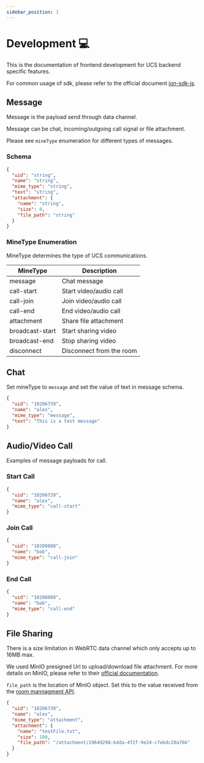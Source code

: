 ```yaml
---
sidebar_position: 1
---
```


# Development 💻

This is the documentation of frontend development for UCS backend specific features.

For common usage of sdk, please refer to the official document [ion-sdk-js](https://github.com/pion/ion-sdk-js).

## Message

Message is the payload send through data channel.

Message can be chat, incoming/outgoing call signal or file attachment.

Please see `mineType` enumeration for different types of messages.

### Schema

```json
{
  "uid": "string",
  "name": "string",
  "mime_type": "string",
  "text": "string",
  "attachment": {
    "name": "string",
    "size": 0,
    "file_path": "string"
  }
}
```

### MineType Enumeration

MineType determines the type of UCS communications.

| MineType        | Description               |
| --------------- | ------------------------- |
| message         | Chat message              |
| call-start      | Start video/audio call    |
| call-join       | Join video/audio call     |
| call-end        | End video/audio call      |
| attachment      | Share file attachment     |
| broadcast-start | Start sharing video       |
| broadcast-end   | Stop sharing video        |
| disconnect      | Disconnect from the room  |

## Chat

Set mineType to `message` and set the value of text in message schema.

```json
{
  "uid": "10206739",
  "name": "alex",
  "mime_type": "message",
  "text": "This is a test message"
}
```

## Audio/Video Call

Examples of message payloads for call.

### Start Call

```json
{
  "uid": "10206739",
  "name": "alex",
  "mime_type": "call-start"
}
```

### Join Call

```json
{
  "uid": "10208888",
  "name": "bob",
  "mime_type": "call-join"
}
```

### End Call

```json
{
  "uid": "10208888",
  "name": "bob",
  "mime_type": "call-end"
}
```

## File Sharing

There is a size limitation in WebRTC data channel which only accepts up to 16MB max.

We used MinIO presigned Url to upload/download file attachment. For more details on MinIO, please refer to their [official documentation](https://min.io/docs/minio/windows/index.html).

```file_path``` is the location of MinIO object. Set this to the value received from the [room mannagment API](../Room%20Management%20API/file-upload.api.mdx).

```json
{
  "uid": "10206739",
  "name": "alex",
  "mime_type": "attachment",
  "attachment": {
    "name": "testFile.txt",
    "size": 100,
    "file_path": "/attachment/19649298-b4da-4f2f-9e24-c7ebdc20a766"
  }
}
```

